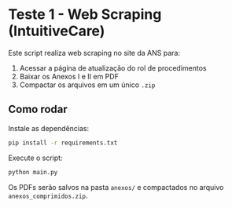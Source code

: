 # Teste 1 - Web Scraping (IntuitiveCare)

Este script realiza web scraping no site da ANS para:

1. Acessar a página de atualização do rol de procedimentos
2. Baixar os Anexos I e II em PDF
3. Compactar os arquivos em um único `.zip`

## Como rodar

Instale as dependências:

```bash
pip install -r requirements.txt
```

Execute o script:

```bash
python main.py
```

Os PDFs serão salvos na pasta `anexos/` e compactados no arquivo `anexos_comprimidos.zip`.
